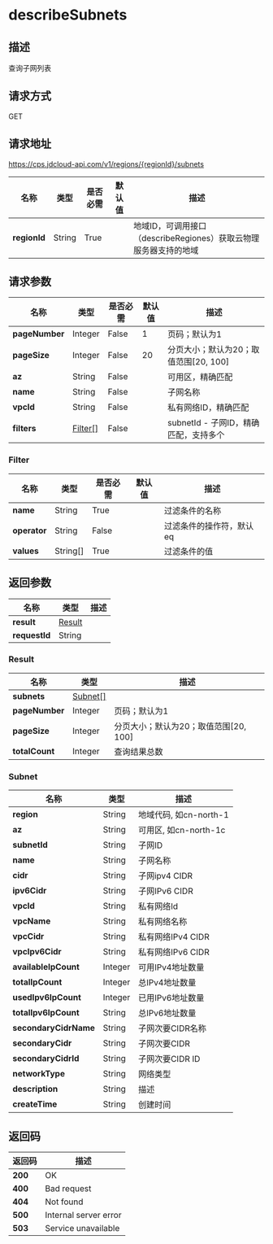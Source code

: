 # describeSubnets


## 描述
查询子网列表

## 请求方式
GET

## 请求地址
https://cps.jdcloud-api.com/v1/regions/{regionId}/subnets

|名称|类型|是否必需|默认值|描述|
|---|---|---|---|---|
|**regionId**|String|True| |地域ID，可调用接口（describeRegiones）获取云物理服务器支持的地域|

## 请求参数
|名称|类型|是否必需|默认值|描述|
|---|---|---|---|---|
|**pageNumber**|Integer|False|1|页码；默认为1|
|**pageSize**|Integer|False|20|分页大小；默认为20；取值范围[20, 100]|
|**az**|String|False| |可用区，精确匹配|
|**name**|String|False| |子网名称|
|**vpcId**|String|False| |私有网络ID，精确匹配|
|**filters**|[Filter[]](describesubnets#filter)|False| |subnetId - 子网ID，精确匹配，支持多个<br>|

### <div id="filter">Filter</div>
|名称|类型|是否必需|默认值|描述|
|---|---|---|---|---|
|**name**|String|True| |过滤条件的名称|
|**operator**|String|False| |过滤条件的操作符，默认eq|
|**values**|String[]|True| |过滤条件的值|

## 返回参数
|名称|类型|描述|
|---|---|---|
|**result**|[Result](describesubnets#result)| |
|**requestId**|String| |

### <div id="result">Result</div>
|名称|类型|描述|
|---|---|---|
|**subnets**|[Subnet[]](describesubnets#subnet)| |
|**pageNumber**|Integer|页码；默认为1|
|**pageSize**|Integer|分页大小；默认为20；取值范围[20, 100]|
|**totalCount**|Integer|查询结果总数|
### <div id="subnet">Subnet</div>
|名称|类型|描述|
|---|---|---|
|**region**|String|地域代码, 如cn-north-1|
|**az**|String|可用区, 如cn-north-1c|
|**subnetId**|String|子网ID|
|**name**|String|子网名称|
|**cidr**|String|子网ipv4 CIDR|
|**ipv6Cidr**|String|子网IPv6 CIDR|
|**vpcId**|String|私有网络Id|
|**vpcName**|String|私有网络名称|
|**vpcCidr**|String|私有网络IPv4 CIDR|
|**vpcIpv6Cidr**|String|私有网络IPv6 CIDR|
|**availableIpCount**|Integer|可用IPv4地址数量|
|**totalIpCount**|Integer|总IPv4地址数量|
|**usedIpv6IpCount**|Integer|已用IPv6地址数量|
|**totalIpv6IpCount**|String|总IPv6地址数量|
|**secondaryCidrName**|String|子网次要CIDR名称|
|**secondaryCidr**|String|子网次要CIDR|
|**secondaryCidrId**|String|子网次要CIDR ID|
|**networkType**|String|网络类型|
|**description**|String|描述|
|**createTime**|String|创建时间|

## 返回码
|返回码|描述|
|---|---|
|**200**|OK|
|**400**|Bad request|
|**404**|Not found|
|**500**|Internal server error|
|**503**|Service unavailable|
